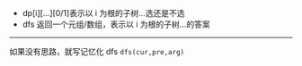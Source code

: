 - dp[i][...][0/1]表示以 i 为根的子树...选还是不选
- dfs 返回一个元组/数组，表示以 i 为根的子树...的答案

---

如果没有思路，就写记忆化 dfs `dfs(cur,pre,arg)`
